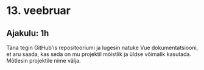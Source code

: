 # 13. veebruar
## Ajakulu: 1h
Täna tegin GitHub'is repositooriumi ja lugesin natuke Vue dokumentatsiooni, et aru saada, kas seda on mu projektil mõistlik ja üldse võimalik kasutada. Mõtlesin projektile nime välja.